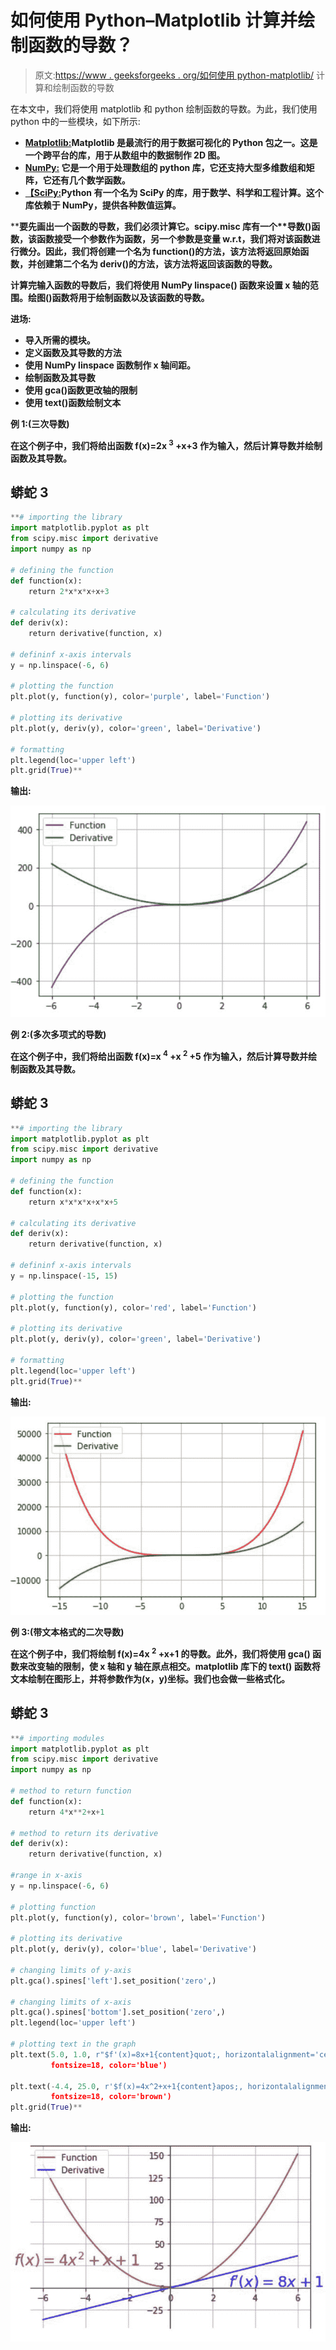# 如何使用 Python–Matplotlib 计算并绘制函数的导数？

> 原文:[https://www . geeksforgeeks . org/如何使用 python-matplotlib/](https://www.geeksforgeeks.org/how-to-calculate-and-plot-the-derivative-of-a-function-using-python-matplotlib/) 计算和绘制函数的导数

在本文中，我们将使用 matplotlib 和 python 绘制函数的导数。为此，我们使用 python 中的一些模块，如下所示:

*   [**Matplotlib:**](https://www.geeksforgeeks.org/python-introduction-matplotlib/)**Matplotlib 是最流行的用于数据可视化的 Python 包之一。这是一个跨平台的库，用于从数组中的数据制作 2D 图。**
*   **[**NumPy:**](https://www.geeksforgeeks.org/python-numpy/) 它是一个用于处理数组的 python 库，它还支持大型多维数组和矩阵，它还有几个数学函数。**
*   **[**【SciPy:**](https://www.geeksforgeeks.org/data-analysis-with-scipy/)**Python 有一个名为 SciPy 的库，用于数学、科学和工程计算。这个库依赖于 NumPy，提供各种数值运算。****

****要先画出一个函数的导数，我们必须计算它。scipy.misc 库有一个**导数()**函数，该函数接受一个参数作为函数，另一个参数是变量 w.r.t，我们将对该函数进行微分。因此，我们将创建一个名为 function()的方法，该方法将返回原始函数，并创建第二个名为 deriv()的方法，该方法将返回该函数的导数。****

****计算完输入函数的导数后，我们将使用 NumPy **linspace()** 函数来设置 x 轴的范围。绘图()函数将用于绘制函数以及该函数的导数。****

******进场:******

*   ****导入所需的模块。****
*   ****定义函数及其导数的方法****
*   ****使用 NumPy linspace 函数制作 x 轴间距。****
*   ****绘制函数及其导数****
*   ****使用 gca()函数更改轴的限制****
*   ****使用 text()函数绘制文本****

******例 1:(三次导数)******

****在这个例子中，我们将给出函数 f(x)=2x <sup>3</sup> +x+3 作为输入，然后计算导数并绘制函数及其导数。****

## ****蟒蛇 3****

```py
**# importing the library
import matplotlib.pyplot as plt
from scipy.misc import derivative
import numpy as np

# defining the function
def function(x):
    return 2*x*x*x+x+3

# calculating its derivative
def deriv(x):
    return derivative(function, x)

# defininf x-axis intervals
y = np.linspace(-6, 6)

# plotting the function
plt.plot(y, function(y), color='purple', label='Function')

# plotting its derivative
plt.plot(y, deriv(y), color='green', label='Derivative')

# formatting
plt.legend(loc='upper left')
plt.grid(True)**
```

******输出:******

****![](img/4ae5412365190afa9f7c7b049364d15d.png)****

******例 2:(多次多项式的导数)******

****在这个例子中，我们将给出函数 f(x)=x <sup>4</sup> +x <sup>2</sup> +5 作为输入，然后计算导数并绘制函数及其导数。****

## ****蟒蛇 3****

```py
**# importing the library
import matplotlib.pyplot as plt
from scipy.misc import derivative
import numpy as np

# defining the function
def function(x):
    return x*x*x*x+x*x+5

# calculating its derivative
def deriv(x):
    return derivative(function, x)

# defininf x-axis intervals
y = np.linspace(-15, 15)

# plotting the function
plt.plot(y, function(y), color='red', label='Function')

# plotting its derivative
plt.plot(y, deriv(y), color='green', label='Derivative')

# formatting
plt.legend(loc='upper left')
plt.grid(True)**
```

******输出:******

****![](img/792130483e59b1b1afc77e06f44b2c9a.png)****

******例 3:(带文本格式的二次导数)******

****在这个例子中，我们将绘制 f(x)=4x <sup>2</sup> +x+1 的导数。此外，我们将使用 **gca()** 函数来改变轴的限制，使 x 轴和 y 轴在原点相交。matplotlib 库下的 **text()** 函数将文本绘制在图形上，并将参数作为(x，y)坐标。我们也会做一些格式化。****

## ****蟒蛇 3****

```py
**# importing modules
import matplotlib.pyplot as plt
from scipy.misc import derivative
import numpy as np

# method to return function
def function(x):
    return 4*x**2+x+1

# method to return its derivative
def deriv(x):
    return derivative(function, x)

#range in x-axis
y = np.linspace(-6, 6)

# plotting function
plt.plot(y, function(y), color='brown', label='Function')

# plotting its derivative
plt.plot(y, deriv(y), color='blue', label='Derivative')

# changing limits of y-axis
plt.gca().spines['left'].set_position('zero',)

# changing limits of x-axis
plt.gca().spines['bottom'].set_position('zero',)
plt.legend(loc='upper left')

# plotting text in the graph
plt.text(5.0, 1.0, r"$f'(x)=8x+1{content}quot;, horizontalalignment='center',
         fontsize=18, color='blue')

plt.text(-4.4, 25.0, r'$f(x)=4x^2+x+1{content}apos;, horizontalalignment='center',
         fontsize=18, color='brown')
plt.grid(True)**
```

******输出:******

****![](img/91dcaf207ecbfb827834d95f1e8659c1.png)****